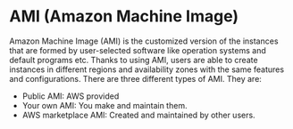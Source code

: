# AMI (Amazon Machine Image)

Amazon Machine Image (AMI) is the customized version of the instances that are formed by user-selected software like operation systems and default programs etc. Thanks to using AMI, users are able to create instances in different regions and availability zones with the same features and configurations. There are three different types of AMI. They are:

* Public AMI: AWS provided
* Your own AMI: You make and maintain them.
* AWS marketplace AMI: Created and maintained by other users.
